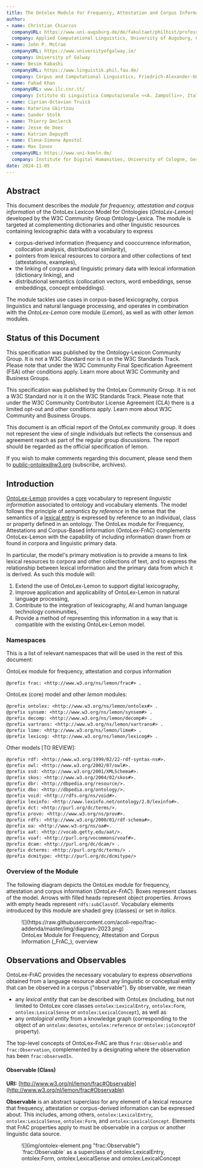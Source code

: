 ```yaml
---
title: The Ontolex Module for Frequency, Attestation and Corpus Information
author:
- name: Christian Chiarcos
  companyURL: https://www.uni-augsburg.de/de/fakultaet/philhist/professuren/angewandte-computerlinguistik/
  company: Applied Computational Linguistics, University of Augsburg, Germany
- name: John P. McCrae
  companyURL: https://www.universityofgalway.ie/
  company: University of Galway
- name: Besim Kabashi
  companyURL: https://www.linguistik.phil.fau.de/
  company: Corpus and Computational Linguistics, Friedrich-Alexander-Universität Erlangen-Nürnberg, Germany
- name: Fahad Khan
  companyURL: www.ilc.cnr.it/
  company: Istituto di Linguistica Computazionale <<A. Zampolli>>, Italy
- name: Ciprian-Octavian Truică
- name: Katerina Gkirtzou
- name: Sander Stolk
- name: Thierry Declerck
- name: Jesse de Does
- name: Katrien Depuydt
- name: Elena-Simona Apostol
- name: Max Ionov
  companyURL: https://www.uni-koeln.de/
  company: Institute for Digital Humanities, University of Cologne, Germany
date: 2024-11-05
---
```


<section id="abstract">

## Abstract

This document describes the _module for frequency, attestation and corpus information_ of the OntoLex Lexicon Model for Ontologies (_OntoLex-Lemon_) developed by the W3C Community Group Ontology-Lexica. The module is targeted at complementing dictionaries and other linguistic resources containing lexicographic data with a vocabulary to express

*   corpus-derived information (frequency and cooccurrence information, collocation analysis, distributional similarity),
*   pointers from lexical resources to corpora and other collections of text (attestations, examples),
*   the linking of corpora and linguistic primary data with lexical information (dictionary linking), and
*   distributional semantics (collocation vectors, word embeddings, sense embeddings, concept embeddings).

The module tackles use cases in corpus-based lexicography, corpus linguistics and natural language processing, and operates in combination with the _OntoLex-Lemon_ core module (_Lemon_), as well as with other _lemon_ modules.
</section>

<section id="sotd">

## Status of this Document

 This specification was published by the Ontology-Lexicon Community Group. It is not a W3C Standard nor is it on the W3C Standards Track. Please note that under the W3C Community Final Specification Agreement (FSA) other conditions apply. Learn more about W3C Community and Business Groups.

This specification was published by the OntoLex Community Group. It is not a W3C Standard nor is it on the W3C Standards Track. Please note that under the W3C Community Contributor License Agreement (CLA) there is a limited opt-out and other conditions apply. Learn more about W3C Community and Business Groups.

This document is an official report of the OntoLex community group. It does not represent the view of single individuals but reflects the consensus and agreement reach as part of the regular group discussions. The report should be regarded as the official specification of lemon.

If you wish to make comments regarding this document, please send them to public-ontolex@w3.org (subscribe, archives).

</section>

<section id="introduction">

## Introduction


[OntoLex-Lemon](https://www.w3.org/2016/05/ontolex/) provides a [core](https://www.w3.org/2016/05/ontolex/#core) vocabulary to represent _linguistic information_ associated to ontology and vocabulary elements. The model follows the principle of _semantics by reference_ in the sense that the semantics of a [lexical entry](https://www.w3.org/2016/05/ontolex/#LexicalEntry) is expressed by reference to an individual, class or property defined in an ontology. The OntoLex module for Frequency, Attestations and Corpus-Based Information (OntoLex-FrAC) complements OntoLex-Lemon with the capability of including information drawn from or found in corpora and linguistic primary data.

In particular, the model's primary motivation is to provide a means to link lexical resources to corpora and other collections of text, and to express the relationship between lexical information and the primary data from which it is derived. As such this module will:

1.  Extend the use of OntoLex-Lemon to support digital lexicography,
2.  Improve application and applicability of OntoLex-Lemon in natural language processing,
3.  Contribute to the integration of lexicography, AI and human language technology communities,
4.  Provide a method of representing this information in a way that is compatible with the existing OntoLex-Lemon model.

<section id="namespaces">

### Namespaces

This is a list of relevant namespaces that will be used in the rest of this document:

OntoLex module for frequency, attestation and corpus information

```
@prefix frac: <http://www.w3.org/ns/lemon/frac#> .
```

OntoLex (core) model and other _lemon_ modules:

```
@prefix ontolex: <http://www.w3.org/ns/lemon/ontolex#> .
@prefix synsem: <http://www.w3.org/ns/lemon/synsem#> .
@prefix decomp: <http://www.w3.org/ns/lemon/decomp#> .
@prefix vartrans: <http://www.w3.org/ns/lemon/vartrans#> .
@prefix lime: <http://www.w3.org/ns/lemon/lime#> .
@prefix lexicog: <http://www.w3.org/ns/lemon/lexicog#> .
```

Other models [TO REVIEW]:

```
@prefix rdf: <http://www.w3.org/1999/02/22-rdf-syntax-ns#>.
@prefix owl: <http://www.w3.org/2002/07/owl#>.
@prefix xsd: <http://www.w3.org/2001/XMLSchema#>.
@prefix skos: <http://www.w3.org/2004/02/skos#>.
@prefix dbr: <http://dbpedia.org/resource/>.
@prefix dbo: <http://dbpedia.org/ontology/>.
@prefix void: <http://rdfs.org/ns/void#>.
@prefix lexinfo: <http://www.lexinfo.net/ontology/2.0/lexinfo#>.
@prefix dct: <http://purl.org/dc/terms/>.
@prefix provo: <http://www.w3.org/ns/prov#>.
@prefix rdfs: <http://www.w3.org/2000/01/rdf-schema#>.
@prefix oa: <http://www.w3.org/ns/oa#>.
@prefix aat: <http://vocab.getty.edu/aat/>.
@prefix voaf: <http://purl.org/vocommons/voaf#>.
@prefix dcam: <http://purl.org/dc/dcam/> .
@prefix dcterms: <http://purl.org/dc/terms/> .
@prefix dcmitype: <http://purl.org/dc/dcmitype/> 

```
</section>

<section id="overview">

### Overview of the Module

The following diagram depicts the OntoLex module for frequency, attestation and corpus information (_OntoLex-FrAC_). Boxes represent classes of the model. Arrows with filled heads represent object properties. Arrows with empty heads represent `rdfs:subClassOf`. Vocabulary elements introduced by this module are shaded grey (classes) or set in _italics_.


<figure id="overview-figure">
![](https://raw.githubusercontent.com/acoli-repo/frac-addenda/master/img/diagram-2023.png)
<figcaption>OntoLex Module for Frequency, Attestation and Corpus Information (_FrAC_), overview</figcaption>
</figure>

</section>
</section>

<section id="observations">

## Observations and Observables

OntoLex-FrAC provides the necessary vocabulary to express *observations* obtained from a language resource about any linguistic or conceptual entity that can be observed in a corpus ("observable"). By observable, we mean 

- any *lexical entity* that can be described with OntoLex (including, but not limited to OntoLex core classes `ontolex:LexicalEntry`, `ontolex:Form`, `ontolex:LexicalSense` or `ontolex:LexicalConcept`), as well as
- any *ontological entity* from a knowledge graph (corresponding to the object of an `ontolex:denotes`, `ontolex:reference` or `ontolex:isConceptOf` property). 

The top-level concepts of OntoLex-FrAC are thus `frac:Observable` and `frac:Observation`, complemented by a designating where the observation has been `frac:observedIn`.

<section class="entity">

#### Observable (Class)

**URI:** [http://www.w3.org/nl/lemon/frac#Observable](http://www.w3.org/nl/lemon/frac#Observable)

**Observable** is an abstract superclass for any element of a lexical resource that frequency, attestation or corpus-derived information can be expressed about. This includes, among others, `ontolex:LexicalEntry`, `ontolex:LexicalSense`, `ontolex:Form`, and `ontolex:LexicalConcept`. Elements that FrAC properties apply to  must be observable in a corpus or another linguistic data source.
</div>

</section>

<figure>
![](img/ontolex-element.png "frac:Observable")
<figcaption>`frac:Observable` as a superclass of ontolex:LexicalEntry, ontolex:Form, ontolex:LexicalSense and ontolex:LexicalConcept</figcaption>
</figure>

</section>

